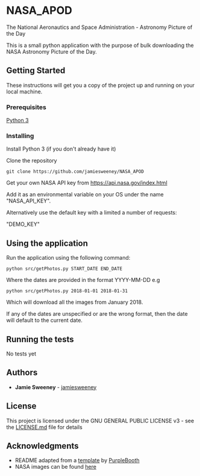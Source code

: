 # NASA_APOD

The National Aeronautics and Space Administration - Astronomy Picture of the Day

This is a small python application with the purpose of bulk downloading the NASA Astronomy Picture of the Day.

## Getting Started

These instructions will get you a copy of the project up and running on your local machine.

### Prerequisites

[Python 3](https://www.python.org/download/releases/3.0/)

### Installing

Install Python 3 (if you don't already have it)

Clone the repository
```
git clone https://github.com/jamiesweeney/NASA_APOD
```

Get your own NASA API key from https://api.nasa.gov/index.html 

Add it as an environmental variable on your OS under the name "NASA_API_KEY".

Alternatively use the default key with a limited a number of requests:

"DEMO_KEY"  

## Using the application
Run the application using the following command:

```
python src/getPhotos.py START_DATE END_DATE
```
Where the dates are provided in the format YYYY-MM-DD e.g
```
python src/getPhotos.py 2018-01-01 2018-01-31
```
Which will download all the images from January 2018.

If any of the dates are unspecified or are the wrong format, then the date will default to the current date.

## Running the tests

No tests yet

## Authors

* **Jamie Sweeney** - [jamiesweeney](https://github.com/jamiesweeney)

## License

This project is licensed under the GNU GENERAL PUBLIC LICENSE v3 - see the [LICENSE.md](LICENSE.md) file for details

## Acknowledgments

* README adapted from a [template](https://gist.github.com/PurpleBooth/109311bb0361f32d87a2) by [PurpleBooth](https://gist.github.com/PurpleBooth/109311bb0361f32d87a2)
* NASA images can be found [here](https://apod.nasa.gov/apod/archivepix.html)